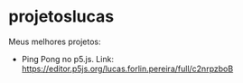 # projetoslucas

Meus melhores projetos:
- Ping Pong no p5.js. Link: https://editor.p5js.org/lucas.forlin.pereira/full/c2nrpzboB
